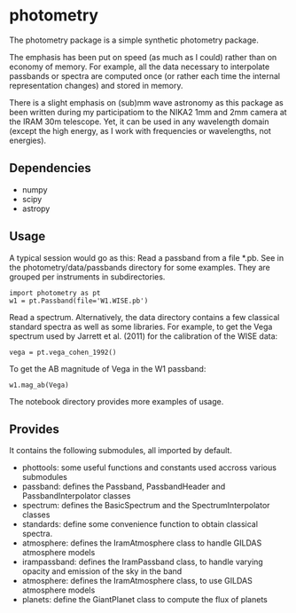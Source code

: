 # photometry

The photometry package is a simple synthetic photometry package.

The emphasis has been put on speed (as much as I could) rather than on economy
of memory. For example, all the data necessary to interpolate passbands or
spectra are computed once (or rather each time the internal representation
changes) and stored in memory.

There is a slight emphasis on (sub)mm wave astronomy as this package as been written
during my participatiom to the NIKA2 1mm and 2mm camera at the IRAM 30m telescope.
Yet, it can be used in any wavelength domain (except the high energy, as I work with
frequencies or wavelengths, not energies).

## Dependencies
- numpy
- scipy
- astropy

## Usage

A typical session would go as this:
Read a passband from a file *.pb. See in the photometry/data/passbands
directory for some examples. They are grouped per instruments in subdirectories. 

```
import photometry as pt
w1 = pt.Passband(file='W1.WISE.pb')
```
Read a spectrum. Alternatively, the data directory contains a few classical
standard spectra as well as some libraries.
For example, to get the Vega spectrum used by Jarrett et al. (2011) for the
calibration of the WISE data:
```
vega = pt.vega_cohen_1992()
```
To get the AB magnitude of Vega in the W1 passband:

```
w1.mag_ab(Vega)
```

The notebook directory provides more examples of usage.

## Provides

It contains the following submodules, all imported by default.
- phottools:      some useful functions and constants used accross various
                  submodules
- passband:       defines the Passband, PassbandHeader and PassbandInterpolator
                  classes
- spectrum:       defines the BasicSpectrum and the SpectrumInterpolator classes
- standards:      define some convenience function to obtain classical spectra.
- atmosphere:     defines the IramAtmosphere class to handle GILDAS atmosphere models
- irampassband:   defines the IramPassband class, to handle varying opacity and emission
                  of the sky in the band
- atmosphere:     defines the IramAtmosphere class, to use GILDAS atmosphere models
- planets:        define the GiantPlanet class to compute the flux of planets